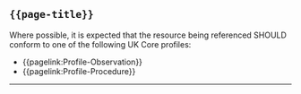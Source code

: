 ## <code>{{page-title}}</code>

Where possible, it is expected that the resource being referenced SHOULD conform to one of the following UK Core profiles:

- {{pagelink:Profile-Observation}}
- {{pagelink:Profile-Procedure}}

---
